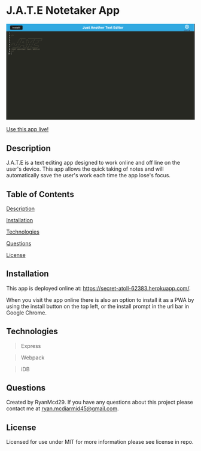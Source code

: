 # J.A.T.E Notetaker App
![screenshot of deployed app](Assets/JATEscreeshot.png)

[Use this app live!](https://secret-atoll-62383.herokuapp.com/)

## Description

J.A.T.E is a text editing app designed to work online and off line on the user's device. This app allows the quick taking of notes and will automatically save the user's work each time the app lose's focus.

## Table of Contents
  [Description](#description)

  [Installation](#installation)

  [Technologies](#technologies)

  [Questions](#questions)
  
  [License](#license)

## Installation
This app is deployed online at: https://secret-atoll-62383.herokuapp.com/. 

When you visit the app online there is also an option to install it as a PWA by using the install button on the top left, or the install prompt in the url bar in Google Chrome.

## Technologies
> Express

> Webpack

> iDB

## Questions

Created by RyanMcd29. If you have any questions about this project please contact me at ryan.mcdiarmid45@gmail.com.

## License

Licensed for use under MIT for more information please see license in repo.